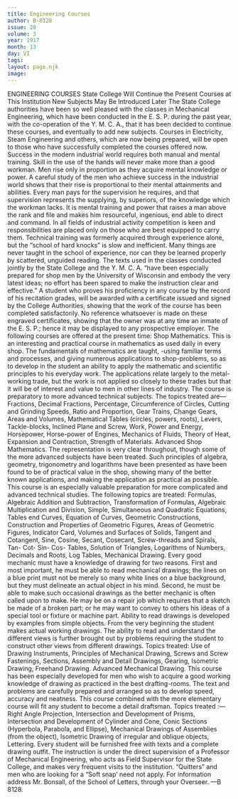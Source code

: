 ```yaml
---
title: Engineering Courses
author: B-8128
issue: 28
volume: 3
year: 1917
month: 13
day: VI
tags:
layout: page.njk
image:
---
```

ENGINEERING COURSES    State College Will Continue the Present Courses at This Institution    New Subjects May Be Introduced Later       The State College authorities have been so well pleased with the classes in Mechanical Engineering, which have been conducted in the E. S. P. during the past year, with the co-operation of the Y. M. C. A., that it has been decided to continue these courses, and eventually to add new subjects. Courses in Electricity, Steam Engineering and others, which are now being prepared, will be open to those who have successfully completed the courses offered now.       Success in the modern industrial world requires both manual and mental training. Skill in the use of the hands will never make more than a good workman. Men rise only in proportion as they acquire mental knowledge or power.       A careful study of the men who achieve success in the industrial world shows that their rise is proportional to their mental attainments and abilities. Every man pays for the supervision he requires, and that supervision represents the supplying, by superiors, of the knowledge which the workman lacks. It is mental training and power that raises a man above the rank and file and makes him resourceful, ingenious, end able to direct and command. In all fields of industrial activity competition is keen and responsibilities are placed only on those who are best equipped to carry them.       Technical training was formerly acquired through experience alone, but the “school of hard knocks” is slow and inefficient. Many things are never taught in the school of experience, nor can they be learned properly by scattered, unguided reading. The texts used in the classes conducted jointly by the State College and the Y. M. C. A. “have been especially prepared for shop men by the University of Wisconsin and embody the very latest ideas; no effort has been spared to make the instruction clear and effective.”       A student who proves his proficiency in any course by the record of his recitation grades, will be awarded with a certificate issued and signed by the College Authorities, showing that the work of the course has been completed satisfactorily. No reference whatsoever is made on these engraved certificates, showing that the owner was at any time an inmate of the E. S. P.; hence it may be displayed to any prospective employer.       The following courses are offered at the present time:       Shop Mathematics.    This is an interesting and practical course in mathematics as used daily in every shop. The fundamentals of mathematics are taught, -using familiar terms and processes, and giving numerous applications to shop-problems, so as to develop in the student an ability to apply the mathematic and scientific principles to his everyday work. The applications relate largely to the metal-working trade, but the work is not applied so closely to these trades but that it will be of interest and value to men in other lines of industry. The course is preparatory to more advanced technical subjects. The topics treated are—       Fractions, Decimal Fractions, Percentage, Circumference of Circles, Cutting and Grinding Speeds, Ratio and Proportion, Gear Trains, Change Gears, Areas and Volumes, Mathematical Tables (circles, powers, roots), Levers, Tackle-blocks, Inclined Plane and Screw, Work, Power and Energy, Horsepower, Horse-power of Engines, Mechanics of Fluids, Theory of Heat, Expansion and Contraction, Strength of Materials.       Advanced Shop Mathematics.    The representation is very clear throughout, though some of the more advanced subjects have been treated. Such principles of algebra, geometry, trigonometry and logarithms have been presented as have been found to be of practical value in the shop, showing many of the better known applications, and making the application as practical as possible. This course is an especially valuable preparation for more complicated and advanced technical studies. The following topics are treated:       Formulas, Algebraic Addition and Subtraction, Transformation of Formulas, Algebraic Multiplication and Division, Simple, Simultaneous and Quadratic Equations, Tables end Curves, Equation of Curves, Geometric Constructions, Construction and Properties of Geometric Figures, Areas of Geometric Figures, Indicator Card, Volumes and Surfaces of Solids, Tangent and Cotangent, Sine, Cosine, Secant, Cosecant, Screw-threads and Spirals, Tan- Cot- Sin- Cos- Tables, Solution of Triangles, Logarithms of Numbers, Decimals and Roots, Log Tables,       Mechanical Drawing.    Every good mechanic must have a knowledge of drawing for two reasons. First and most important, he must be able to read mechanical drawings; the lines on a blue print must not be merely so many white lines on a blue background, but they must delineate an actual object in his mind. Second, he must be able to make such occasional drawings as the better mechanic is often called upon to make. He may be on a repair job which requires that a sketch be made of a broken part; or he may want to convey to others his ideas of a special tool or fixture or machine part. Ability to read drawings is developed by examples from simple objects. From the very beginning the student makes actual working drawings. The ability to read and understand the different views is further brought out by problems requiring the student to construct other views from different drawings. Topics treated: Use of Drawing Instruments, Principles of Mechanical Drawing, Screws and Screw Fastenings, Sections, Assembly and Detail Drawings, Gearing, Isometric Drawing, Freehand Drawing.       Advanced Mechanical Drawing.    This course has been especially developed for men who wish to acquire a good working knowledge of drawing as practiced in the best drafting-rooms. The text and problems are carefully prepared and arranged so as to develop speed, accuracy and neatness. This course combined with the more elementary course will fit any student to become a detail draftsman.       Topics treated :—    Right Angle Projection, Intersection and Development of Prisms, Intersection and Development of Cylinder and Cone, Conic Sections (Hyperbola, Parabola, and Ellipse), Mechanical Drawings of Assemblies (from the object), Isometric Drawing of irregular and oblique objects, Lettering.       Every student will be furnished free with texts and a complete drawing outfit. The instruction is under the direct supervision of a Professor of Mechanical Engineering, who acts as Field Supervisor for the State College, and makes very frequent visits to the institution.       “Quitters” and men who are looking for a “Soft snap’ need not apply. For information address Mr. Bonsall, of the School of Letters, through your Overseer.    —B 8128. 
